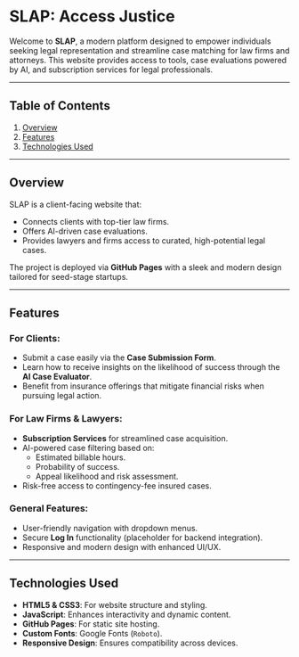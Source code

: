 # **SLAP: Access Justice**  
Welcome to **SLAP**, a modern platform designed to empower individuals seeking legal representation and streamline case matching for law firms and attorneys. This website provides access to tools, case evaluations powered by AI, and subscription services for legal professionals.

---

## **Table of Contents**
1. [Overview](#overview)
2. [Features](#features)
3. [Technologies Used](#technologies-used)

---

## **Overview**
SLAP is a client-facing website that:
- Connects clients with top-tier law firms.
- Offers AI-driven case evaluations.
- Provides lawyers and firms access to curated, high-potential legal cases.  

The project is deployed via **GitHub Pages** with a sleek and modern design tailored for seed-stage startups.

---

## **Features**
### **For Clients:**
- Submit a case easily via the **Case Submission Form**.
- Learn how to receive insights on the likelihood of success through the **AI Case Evaluator**.
- Benefit from insurance offerings that mitigate financial risks when pursuing legal action.

### **For Law Firms & Lawyers:**
- **Subscription Services** for streamlined case acquisition.
- AI-powered case filtering based on:
  - Estimated billable hours.
  - Probability of success.
  - Appeal likelihood and risk assessment.
- Risk-free access to contingency-fee insured cases.

### **General Features:**
- User-friendly navigation with dropdown menus.
- Secure **Log In** functionality (placeholder for backend integration).
- Responsive and modern design with enhanced UI/UX.

---

## **Technologies Used**
- **HTML5 & CSS3**: For website structure and styling.
- **JavaScript**: Enhances interactivity and dynamic content.
- **GitHub Pages**: For static site hosting.
- **Custom Fonts**: Google Fonts (`Roboto`).
- **Responsive Design**: Ensures compatibility across devices.

